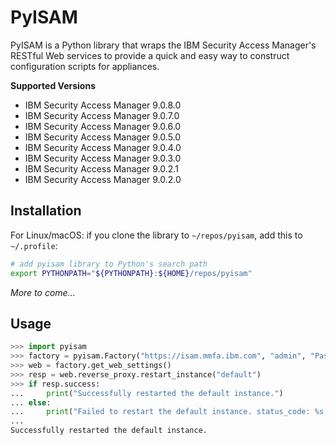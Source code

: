 # PyISAM

PyISAM is a Python library that wraps the IBM Security Access Manager's RESTful Web services to provide a
quick and easy way to construct configuration scripts for appliances.

**Supported Versions**

- IBM Security Access Manager 9.0.8.0
- IBM Security Access Manager 9.0.7.0
- IBM Security Access Manager 9.0.6.0
- IBM Security Access Manager 9.0.5.0
- IBM Security Access Manager 9.0.4.0
- IBM Security Access Manager 9.0.3.0
- IBM Security Access Manager 9.0.2.1
- IBM Security Access Manager 9.0.2.0

## Installation

For Linux/macOS: if you clone the library to `~/repos/pyisam`, add this to `~/.profile`:
```sh
# add pyisam library to Python's search path
export PYTHONPATH="${PYTHONPATH}:${HOME}/repos/pyisam"
```

*More to come...*


## Usage

```python
>>> import pyisam
>>> factory = pyisam.Factory("https://isam.mmfa.ibm.com", "admin", "Passw0rd")
>>> web = factory.get_web_settings()
>>> resp = web.reverse_proxy.restart_instance("default")
>>> if resp.success:
...     print("Successfully restarted the default instance.")
... else:
...     print("Failed to restart the default instance. status_code: %s, data: %s" % (resp.status_code, resp.data))
...
Successfully restarted the default instance.
```
